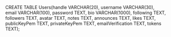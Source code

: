 CREATE TABLE Users(handle VARCHAR(20), username VARCHAR(30), email VARCHAR(100), password TEXT, bio VARCHAR(1000), following TEXT, followers TEXT, avatar TEXT, notes TEXT, announces TEXT, likes TEXT, publicKeyPem TEXT, privateKeyPem TEXT, emailVerification TEXT, tokens TEXT);
